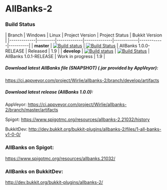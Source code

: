 # AllBanks-2 

### Build Status
| Branch | Windows | Linux | Project Version | Project Status | Bukkit Version |
|-------------|---------|-------------|--------------|------------|------------|----------|
| **master**  | [![Build status](https://ci.appveyor.com/api/projects/status/3tcj45g7880hre7m/branch/master?svg=true)](https://ci.appveyor.com/project/Wirlie/allbanks-2/branch/master) | [![Build Status](https://travis-ci.org/Wirlie/AllBanks-2.svg?branch=master)](https://travis-ci.org/Wirlie/AllBanks-2) | AllBanks 1.0.0-RELEASE | Released | 1.9 |
| **develop** | [![Build status](https://ci.appveyor.com/api/projects/status/3tcj45g7880hre7m/branch/develop?svg=true)](https://ci.appveyor.com/project/Wirlie/allbanks-2/branch/develop) | [![Build Status](https://travis-ci.org/Wirlie/AllBanks-2.svg?branch=develop)](https://travis-ci.org/Wirlie/AllBanks-2) | AllBanks 1.0.1-RELEASE | Work in progress | 1.9 |

##### Download latest AllBanks file (SNAPSHOT) (.jar provided by AppVeyor):
https://ci.appveyor.com/project/Wirlie/allbanks-2/branch/develop/artifacts

##### Download latest release (AllBanks 1.0.0):
AppVeyor: https://ci.appveyor.com/project/Wirlie/allbanks-2/branch/master/artifacts

Spigot: https://www.spigotmc.org/resources/allbanks-2.21032/history

BukkitDev: http://dev.bukkit.org/bukkit-plugins/allbanks-2/files/1-all-banks-v1-0-0/

### AllBanks on Spigot:
https://www.spigotmc.org/resources/allbanks.21032/

### AllBanks on BukkitDev:
http://dev.bukkit.org/bukkit-plugins/allbanks-2/
